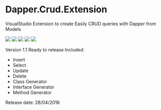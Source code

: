 # Dapper.Crud.Extension
VisualStudio Extension to create Easily CRUD queries with Dapper from Models

![](https://img.shields.io/appveyor/ci/thiagoloureiro/dapper-crud-extension.svg)
![](https://img.shields.io/appveyor/tests/thiagoloureiro/dapper-crud-extension.svg)
![](https://img.shields.io/vscode-marketplace/d/thiagoguaru.DapperCrudGenerator.svg)
![](https://img.shields.io/vscode-marketplace/v/thiagoguaru.DapperCrudGenerator.svg)
![](https://img.shields.io/vscode-marketplace/r/thiagoguaru.DapperCrudGenerator.svg)


Version 1.1 Ready to release
Included:
- Insert
- Select
- Update
- Delete
- Class Generator
- Interface Generator
- Method Generator

Release date: 28/04/2018
